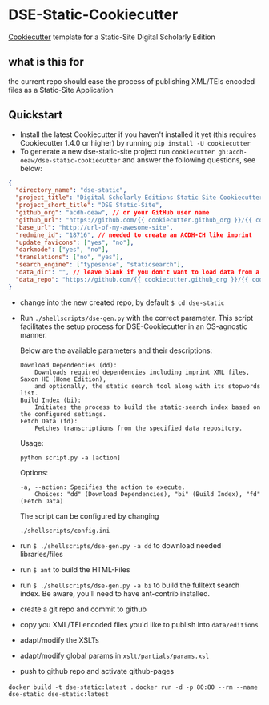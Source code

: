 # DSE-Static-Cookiecutter

[Cookiecutter](https://github.com/cookiecutter/cookiecutter) template for a Static-Site Digital Scholarly Edition

## what is this for

the current repo should ease the process of publishing XML/TEIs encoded files as a Static-Site Application

## Quickstart

- Install the latest Cookiecutter if you haven't installed it yet (this requires Cookiecutter 1.4.0 or higher) by running `pip install -U cookiecutter`
- To generate a new dse-static-site project run `cookiecutter gh:acdh-oeaw/dse-static-cookiecutter` and answer the following questions, see below:

```json
{
  "directory_name": "dse-static",
  "project_title": "Digital Scholarly Editions Static Site Cookiecutter",
  "project_short_title": "DSE Static-Site",
  "github_org": "acdh-oeaw", // or your GitHub user name
  "github_url": "https://github.com/{{ cookiecutter.github_org }}/{{ cookiecutter.directory_name }}",
  "base_url": "http://url-of-my-awesome-site",
  "redmine_id": "18716", // needed to create an ACDH-CH like imprint
  "update_favicons": ["yes", "no"],
  "darkmode": ["yes", "no"],
  "translations": ["no", "yes"],
  "search_engine": ["typesense", "staticsearch"],
  "data_dir": "", // leave blank if you don't want to load data from a different github repo
  "data_repo": "https://github.com/{{ cookiecutter.github_org }}/{{ cookiecutter.data_dir }}"
}
```

- change into the new created repo, by default `$ cd dse-static`
- Run `./shellscripts/dse-gen.py` with the correct parameter.
  This script facilitates the setup process for DSE-Cookiecutter in an OS-agnostic manner.


  Below are the available parameters and their descriptions:

      Download Dependencies (dd):
          Downloads required dependencies including imprint XML files, Saxon HE (Home Edition),
          and optionally, the static search tool along with its stopwords list.
      Build Index (bi):
          Initiates the process to build the static-search index based on the configured settings.
      Fetch Data (fd):
          Fetches transcriptions from the specified data repository.

  Usage:
  
      python script.py -a [action]
  

  Options:

      -a, --action: Specifies the action to execute.
          Choices: "dd" (Download Dependencies), "bi" (Build Index), "fd" (Fetch Data)

  The script can be configured by changing
  
      ./shellscripts/config.ini

- run `$ ./shellscripts/dse-gen.py -a dd` to download needed libraries/files
- run `$ ant` to build the HTML-Files
- run `$ ./shellscripts/dse-gen.py -a bi` to build the fulltext search index. Be aware, you'll need to have ant-contrib installed.
- create a git repo and commit to github
- copy you XML/TEI encoded files you'd like to publish into `data/editions`
- adapt/modify the XSLTs
- adapt/modify global params in `xslt/partials/params.xsl`
- push to github repo and activate github-pages

`docker build -t dse-static:latest .`
`docker run -d -p 80:80 --rm --name dse-static dse-static:latest`
